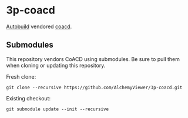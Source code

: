 # 3p-coacd

[Autobuild][] vendored [coacd][].

[Autobuild]: https://github.com/secondlife/autobuild
[coacd]: https://github.com/SarahWeiii/CoACD

## Submodules

This repository vendors CoACD using submodules. Be sure to pull them when cloning or updating this repository.

Fresh clone:
```
git clone --recursive https://github.com/AlchemyViewer/3p-coacd.git
```

Existing checkout:
```
git submodule update --init --recursive
```
